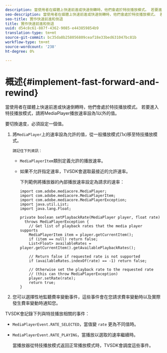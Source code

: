 ```yaml
---
description: 當使用者在媒體上快速前進或快速倒轉時，他們會處於特技播放模式。 若要進入特技播放模式，請將MediaPlayer播放速率設為1以外的值。
seo-description: 當使用者在媒體上快速前進或快速倒轉時，他們會處於特技播放模式。 若要進入特技播放模式，請將MediaPlayer播放速率設為1以外的值。
seo-title: 實作快速前進和倒退
title: 實作快速前進和倒退
uuid: d54c8c61-887f-4362-9085-e443859854b9
translation-type: tm+mt
source-git-commit: bc35da8b258056809ceaf18e33bed631047bc81b
workflow-type: tm+mt
source-wordcount: '238'
ht-degree: 0%

---
```



# 概述{#implement-fast-forward-and-rewind}

當使用者在媒體上快速前進或快速倒轉時，他們會處於特技播放模式。 若要進入特技播放模式，請將MediaPlayer播放速率設為1以外的值。

要切換速度，必須設定一個值。

1. 將`MediaPlayer`上的速率設為允許的值，從一般播放模式(1x)移至特技播放模式。

       請記住下列資訊：
   
   * `MediaPlayerItem`類別定義允許的播放速率。
   * 如果不允許指定速率，TVSDK會選取最接近的允許速率。

      下列範例將播放器的內部播放速率設定為請求的速率：

      ```
      import com.adobe.mediacore.MediaPlayer; 
      import com.adobe.mediacore.MediaPlayerItem; 
      import com.adobe.mediacore.MediaPlayerException; 
      import java.util.List; 
      import java.lang.Float; 
      
      private boolean setPlaybackRate(MediaPlayer player, float rate)  
        throws MediaPlayerException { 
          // Get list of playback rates that the media player supports 
          MediaPlayerItem item = player.getCurrentItem(); 
          if (item == null) return false; 
          List<Float> availableRates = player.getCurrentItem().getAvailablePlaybackRates(); 
      
          // Return false if requested rate is not supported 
          if (availableRates.indexOf(rate) == -1) return false; 
      
          // Otherwise set the playback rate to the requested rate  
          // (this can throw MediaPlayerException) 
          player.setRate(rate); 
          return true; 
      }
      ```

1. 您可以選擇性地監聽費率變動事件，這些事件會在您請求費率變動時以及實際發生費率變動時通知您。

TVSDK會記錄下列與特技播放相關的事件：

* `MediaPlayerEvent.RATE_SELECTED`，當值變 `rate` 更為不同值時。

* `MediaPlayerEvent.RATE_PLAYING`，當播放以選取的速率繼續時。

   當播放器從特技播放模式返回正常播放模式時，TVSDK會調度這些事件。